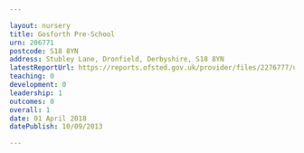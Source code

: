 ```yaml
---

layout: nursery
title: Gosforth Pre-School
urn: 206771
postcode: S18 8YN
address: Stubley Lane, Dronfield, Derbyshire, S18 8YN
latestReportUrl: https://reports.ofsted.gov.uk/provider/files/2276777/urn/206771.pdf
teaching: 0
development: 0
leadership: 1
outcomes: 0
overall: 1
date: 01 April 2018 
datePublish: 10/09/2013

---
```

